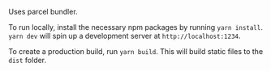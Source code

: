 Uses parcel bundler.

To run locally, install the necessary npm packages by running `yarn install`. `yarn dev` will spin up a development server at `http://localhost:1234`.

To create a production build, run `yarn build`. This will build static files to the `dist` folder.

